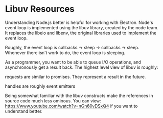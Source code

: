 # Libuv Resources

Understanding Node.js better is helpful for working with Electron. Node's event loop is implemented using the libuv library, created by the node team. It replaces the libeio and libenv, the original libraries used to implement the event loop. 

Roughly, the event loop is callbacks -> sleep -> callbacks -> sleep. Whenever there isn't work to do, the event loop is sleeping.

As a programmer, you want to be able to queue I/O operations, and asynchronously get a result back. The highest level view of libuv is roughly:

requests are similar to promises. They represent a result in the future.

handles are roughly event emitters

Being somewhat familiar with the libuv constructs make the references in source code much less ominous. You can view: https://www.youtube.com/watch?v=nGn60vDSxQ4 if you want to understand better.